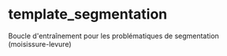 # template_segmentation

Boucle d'entraînement pour les problématiques de segmentation (moisissure-levure)

